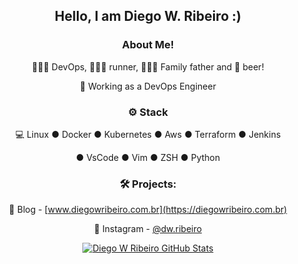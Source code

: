 
<div align="center">
<h2>Hello, I am Diego W. Ribeiro :)</h2>

<h3>  About Me!</h3>

  🙋🏽‍♂️ DevOps, 🏃🏼‍♂️ runner, 👨‍👩‍👦 Family father and 🍺 beer!
  
  💼 Working as a DevOps Engineer

<h3>⚙️ Stack</h3>

  💻 Linux ● Docker ● Kubernetes ● Aws ● Terraform ● Jenkins
  
  ● VsCode ● Vim ● ZSH ● Python 

<h3>🛠️ Projects:</h3>

  🐧 Blog - [www.diegowribeiro.com.br](https://diegowribeiro.com.br)
  
  📱 Instagram - [@dw.ribeiro](http://instagram.com/dw.ribeiro)


[![Diego W Ribeiro GitHub Stats](https://github-readme-stats.vercel.app/api?username=diegowribeiro&show_icons=true)](https://github.com/diegowribeiro)

